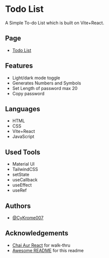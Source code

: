 # Todo List

A Simple To-do List which is built on Vite+React.

## Page
- [Todo List](https://cykrome007.github.io/Todo)
## Features

- Light/dark mode toggle
- Generates Numbers and Symbols
- Set Length of password max 20
- Copy password


## Languages
- HTML
- CSS
- Vite+React
- JavaScript

## Used Tools
- Material UI
- TailwindCSS
- setState
- useCallback
- useEffect
- useRef
## Authors

- [@CyKrome007](https://www.github.com/CyKrome007)


## Acknowledgements

- [Chai Aur React](https://www.youtube.com/watch?v=Lt4vy8hfc-s&list=PLu71SKxNbfoDqgPchmvIsL4hTnJIrtige&index=10) for walk-thru
- [Awesome README](https://github.com/matiassingers/awesome-readme) for this readme

